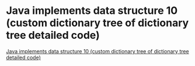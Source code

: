 # Java implements data structure 10 (custom dictionary tree of dictionary tree detailed code)
[Java implements data structure 10 (custom dictionary tree of dictionary tree detailed code)](https://aiwithcloud.com/2022/09/16/java_implements_data_structure_10_custom_dictionary_tree_of_dictionary_tree_detailed_code/)